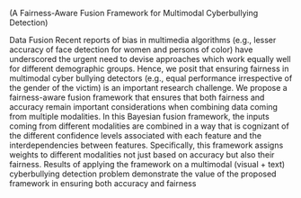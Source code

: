 (A Fairness-Aware Fusion Framework for Multimodal Cyberbullying Detection)




Data Fusion
Recent reports of bias in multimedia algorithms  (e.g., lesser accuracy of face detection for women and persons of color) have underscored the urgent need to devise approaches
 which work equally well for different demographic groups.  Hence, we posit that ensuring fairness in multimodal cyber bullying detectors (e.g., equal performance irrespective of the
 gender of the victim) is an important research challenge. We propose a fairness-aware fusion framework that ensures that both fairness and accuracy remain important considerations
 when combining data coming from multiple modalities. In this Bayesian fusion framework, the inputs coming from  different modalities are combined in a way that is cognizant
 of the different confidence levels associated with each feature  and the interdependencies between features. Specifically, this framework assigns weights to different modalities not just
 based on accuracy but also their fairness. Results of applying  the framework on a multimodal (visual + text) cyberbullying detection problem demonstrate the value of the proposed
 framework in ensuring both accuracy and fairness
